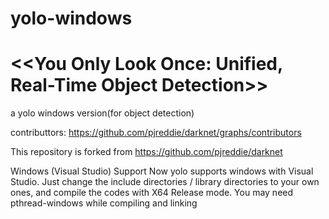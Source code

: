 # yolo-windows
# <<You Only Look Once: Unified, Real-Time Object Detection>>
a yolo windows version(for object detection)

contributtors: https://github.com/pjreddie/darknet/graphs/contributors

This repository is forked from https://github.com/pjreddie/darknet

Windows (Visual Studio) Support
Now yolo supports windows with Visual Studio. Just change the include directories / library directories to your own ones, 
and compile the codes with X64 Release mode. You may need pthread-windows while compiling and linking
